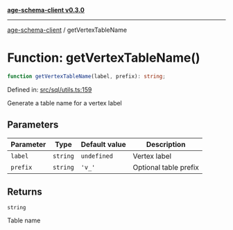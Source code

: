 [**age-schema-client v0.3.0**](../index.md)

***

[age-schema-client](/ageSchemaClient/api-generated/index.md) / getVertexTableName

# Function: getVertexTableName()

```ts
function getVertexTableName(label, prefix): string;
```

Defined in: [src/sql/utils.ts:159](https://github.com/standardbeagle/ageSchemaClient/blob/main/src/sql/utils.ts#L159)

Generate a table name for a vertex label

## Parameters

| Parameter | Type | Default value | Description |
| ------ | ------ | ------ | ------ |
| `label` | `string` | `undefined` | Vertex label |
| `prefix` | `string` | `'v_'` | Optional table prefix |

## Returns

`string`

Table name
